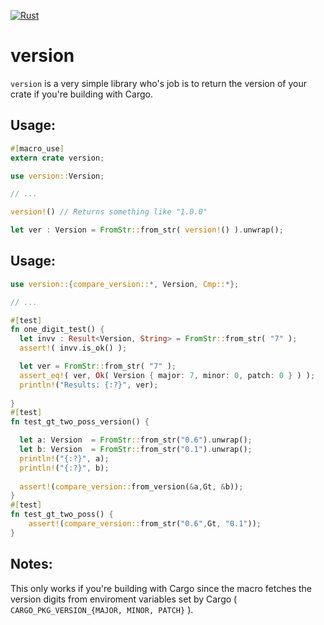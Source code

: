 [![Rust](https://github.com/prfiredragon/version/actions/workflows/rust.yml/badge.svg)](https://github.com/prfiredragon/version/actions/workflows/rust.yml)

# version
`version` is a very simple library who's job is to return the version of your crate if you're building with Cargo.

## Usage:
```rust
#[macro_use]
extern crate version;

use version::Version;

// ...

version!() // Returns something like "1.0.0"

let ver : Version = FromStr::from_str( version!() ).unwrap();

```


## Usage:
```rust
use version::{compare_version::*, Version, Cmp::*};

// ...

#[test]
fn one_digit_test() {
  let invv : Result<Version, String> = FromStr::from_str( "7" );
  assert!( invv.is_ok() );

  let ver = FromStr::from_str( "7" );
  assert_eq!( ver, Ok( Version { major: 7, minor: 0, patch: 0 } ) );
  println!("Results: {:?}", ver);
  
}
#[test]
fn test_gt_two_poss_version() {

  let a: Version  = FromStr::from_str("0.6").unwrap();
  let b: Version  = FromStr::from_str("0.1").unwrap();
  println!("{:?}", a);
  println!("{:?}", b);
  
  assert!(compare_version::from_version(&a,Gt, &b));
}
#[test]
fn test_gt_two_poss() {
    assert!(compare_version::from_str("0.6",Gt, "0.1"));
}

```


## Notes:
This only works if you're building with Cargo since the macro fetches the version digits from enviroment variables set by Cargo ( `CARGO_PKG_VERSION_{MAJOR, MINOR, PATCH}` ).
